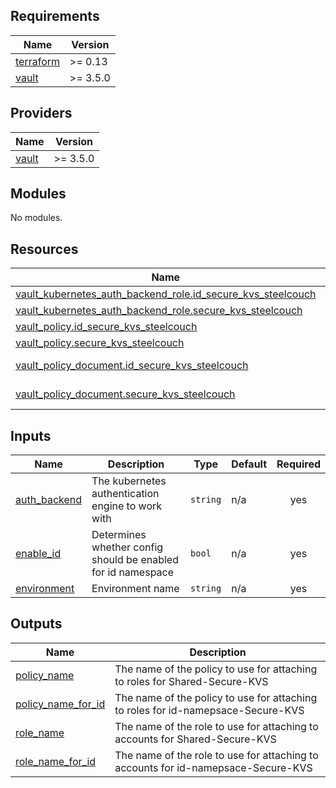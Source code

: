 ## Requirements

| Name | Version |
|------|---------|
| <a name="requirement_terraform"></a> [terraform](#requirement\_terraform) | >= 0.13 |
| <a name="requirement_vault"></a> [vault](#requirement\_vault) | >= 3.5.0 |

## Providers

| Name | Version |
|------|---------|
| <a name="provider_vault"></a> [vault](#provider\_vault) | >= 3.5.0 |

## Modules

No modules.

## Resources

| Name | Type |
|------|------|
| [vault_kubernetes_auth_backend_role.id_secure_kvs_steelcouch](https://registry.terraform.io/providers/hashicorp/vault/3.5.0/docs/resources/kubernetes_auth_backend_role) | resource |
| [vault_kubernetes_auth_backend_role.secure_kvs_steelcouch](https://registry.terraform.io/providers/hashicorp/vault/3.5.0/docs/resources/kubernetes_auth_backend_role) | resource |
| [vault_policy.id_secure_kvs_steelcouch](https://registry.terraform.io/providers/hashicorp/vault/3.5.0/docs/resources/policy) | resource |
| [vault_policy.secure_kvs_steelcouch](https://registry.terraform.io/providers/hashicorp/vault/3.5.0/docs/resources/policy) | resource |
| [vault_policy_document.id_secure_kvs_steelcouch](https://registry.terraform.io/providers/hashicorp/vault/3.5.0/docs/data-sources/policy_document) | data source |
| [vault_policy_document.secure_kvs_steelcouch](https://registry.terraform.io/providers/hashicorp/vault/3.5.0/docs/data-sources/policy_document) | data source |

## Inputs

| Name | Description | Type | Default | Required |
|------|-------------|------|---------|:--------:|
| <a name="input_auth_backend"></a> [auth\_backend](#input\_auth\_backend) | The kubernetes authentication engine to work with | `string` | n/a | yes |
| <a name="input_enable_id"></a> [enable_id](#input\_enable_id) | Determines whether config should be enabled for id namespace| `bool` | n/a | yes |
| <a name="input_environment"></a> [environment](#input\_environment) | Environment name | `string` | n/a | yes |

## Outputs

| Name | Description |
|------|-------------|
| <a name="output_policy_name"></a> [policy\_name](#output\_policy\_name) | The name of the policy to use for attaching to roles for Shared-Secure-KVS |
| <a name="output_policy_name_for_id"></a> [policy\_name\_for\_id](#output\_policy\_name\_for\_id) | The name of the policy to use for attaching to roles for id-namepsace-Secure-KVS |
| <a name="output_role_name"></a> [role\_name](#output\_role\_name) | The name of the role to use for attaching to accounts for Shared-Secure-KVS |
| <a name="output_role_name_for_id"></a> [role\_name\_for\_id](#output\_role\_name\_for\_id) | The name of the role to use for attaching to accounts for id-namepsace-Secure-KVS |
